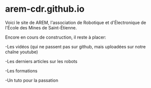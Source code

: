 # arem-cdr.github.io

Voici le site de AREM, l'association de Robotique et d'Électronique de l'École des Mines de Saint-Étienne.

Encore en cours de construction, il reste à placer:

-Les vidéos (qui ne passent pas sur github, mais uploadées sur notre chaîne youtube)

-Les derniers articles sur les robots

-Les formations

-Un tuto pour la passation
